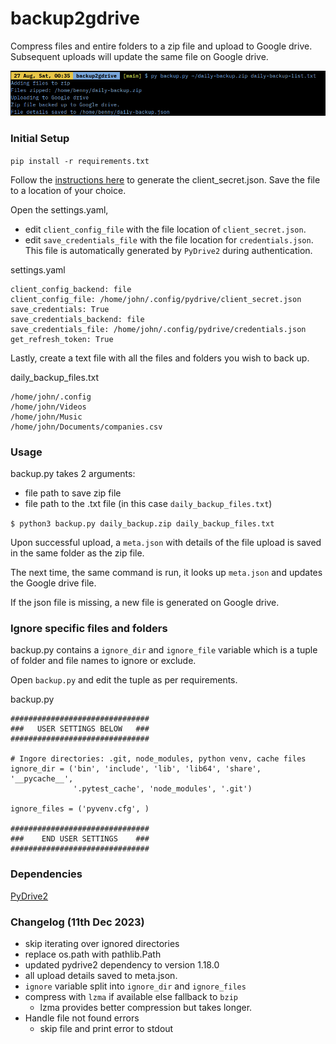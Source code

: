 # backup2gdrive

Compress files and entire folders to a zip file and upload to Google drive.
Subsequent uploads will update the same file on Google drive.

![Screenshot](https://raw.githubusercontent.com/BennyThadikaran/backup2gdrive/main/screenshot.png)

### Initial Setup

`pip install -r requirements.txt`

Follow the [instructions here](https://docs.iterative.ai/PyDrive2/quickstart/#authentication) to generate the client_secret.json.
Save the file to a location of your choice.

Open the settings.yaml,

- edit `client_config_file` with the file location of `client_secret.json`.
- edit `save_credentials_file` with the file location for `credentials.json`. This file is automatically generated by `PyDrive2` during authentication.

settings.yaml

```
client_config_backend: file
client_config_file: /home/john/.config/pydrive/client_secret.json
save_credentials: True
save_credentials_backend: file
save_credentials_file: /home/john/.config/pydrive/credentials.json
get_refresh_token: True
```

Lastly, create a text file with all the files and folders you wish to back up.

daily_backup_files.txt

```
/home/john/.config
/home/john/Videos
/home/john/Music
/home/john/Documents/companies.csv
```

### Usage

backup.py takes 2 arguments:

- file path to save zip file
- file path to the .txt file (in this case `daily_backup_files.txt`)

`$ python3 backup.py daily_backup.zip daily_backup_files.txt`

Upon successful upload, a `meta.json` with details of the file upload is saved in the same folder as the zip file.

The next time, the same command is run, it looks up `meta.json` and updates the Google drive file.

If the json file is missing, a new file is generated on Google drive.

### Ignore specific files and folders

backup.py contains a `ignore_dir` and `ignore_file` variable which is a tuple of folder and file names to ignore or exclude.

Open `backup.py` and edit the tuple as per requirements.

backup.py

```
###############################
###   USER SETTINGS BELOW   ###
###############################

# Ingore directories: .git, node_modules, python venv, cache files
ignore_dir = ('bin', 'include', 'lib', 'lib64', 'share', '__pycache__',
              '.pytest_cache', 'node_modules', '.git')

ignore_files = ('pyvenv.cfg', )

###############################
###    END USER SETTINGS    ###
###############################
```

### Dependencies

[PyDrive2](https://pypi.org/project/PyDrive2/)

### Changelog (11th Dec 2023)

- skip iterating over ignored directories
- replace os.path with pathlib.Path
- updated pydrive2 dependency to version 1.18.0
- all upload details saved to meta.json.
- `ignore` variable split into `ignore_dir` and `ignore_files`
- compress with `lzma` if available else fallback to `bzip`
  - lzma provides better compression but takes longer.
- Handle file not found errors
  - skip file and print error to stdout
